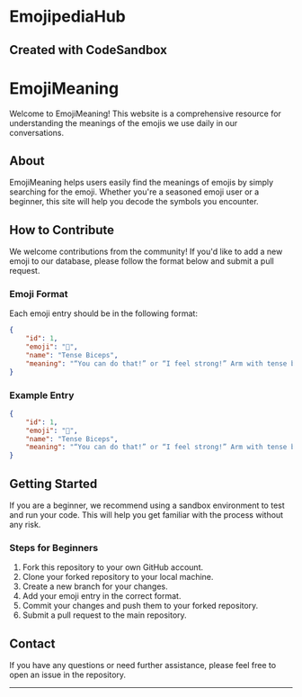 # EmojipediaHub
Created with CodeSandbox
---------------------
# EmojiMeaning

Welcome to EmojiMeaning! This website is a comprehensive resource for understanding the meanings of the emojis we use daily in our conversations.

## About

EmojiMeaning helps users easily find the meanings of emojis by simply searching for the emoji. Whether you're a seasoned emoji user or a beginner, this site will help you decode the symbols you encounter.

## How to Contribute

We welcome contributions from the community! If you'd like to add a new emoji to our database, please follow the format below and submit a pull request.

### Emoji Format

Each emoji entry should be in the following format:

```json
{
    "id": 1,
    "emoji": "💪",
    "name": "Tense Biceps",
    "meaning": "“You can do that!” or “I feel strong!” Arm with tense biceps. Also used in connection with doing sports, e.g. at the gym."
}
```

### Example Entry

```json
{
    "id": 1,
    "emoji": "💪",
    "name": "Tense Biceps",
    "meaning": "“You can do that!” or “I feel strong!” Arm with tense biceps. Also used in connection with doing sports, e.g. at the gym."
}
```

## Getting Started

If you are a beginner, we recommend using a sandbox environment to test and run your code. This will help you get familiar with the process without any risk.

### Steps for Beginners

1. Fork this repository to your own GitHub account.
2. Clone your forked repository to your local machine.
3. Create a new branch for your changes.
4. Add your emoji entry in the correct format.
5. Commit your changes and push them to your forked repository.
6. Submit a pull request to the main repository.

## Contact

If you have any questions or need further assistance, please feel free to open an issue in the repository.

---
